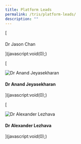 ```yaml
---
title: Platform Leads
permalink: /tris/platform-leads/
description: ""
---
```

[

####   
Dr Jason Chan



](javascript:void(0);)

[

![Dr Anand Jeyasekharan](https://www.stcc.sg/wp-content/uploads/2022/02/Anand-Jeyasekharan-e1648110203948.jpg)

#### Dr Anand Jeyasekharan



](javascript:void(0);)

[

![Dr Alexander Lezhava](https://www.stcc.sg/wp-content/uploads/2022/02/dr-alexandra-lezhava.jpg)

#### Dr Alexander Lezhava



](javascript:void(0);)